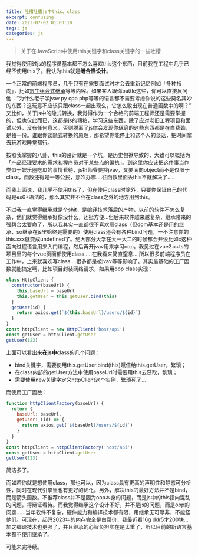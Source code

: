 ```yaml
---
title: 吐槽吐槽js中this、class
excerpt: confusing
date: 2023-07-02 01:03:18
tags: js
categories: js
---
```

> 关于在JavaScript中使用this关键字和class关键字的一些吐槽

我觉得使用过js的程序员基本都不怎么喜欢this这个东西，目前我在工程中几乎已经不使用this了。我认为this就是**缝合怪设计**。

一个正常的前端程序员，几乎只有在需要面试时才会去重新记忆例如「多种指向」，比如[寄生组合式继承](https://co2color.netlify.app/2023/03/09/js_inherit/)等等内容。如果某人跟你battle这些，你可以直接反问他：“为什么老子学jvav py cpp php等等的语言都不需要考虑你说的这些莫名其妙的东西？这玩意不应该只跟class一起出现么，它怎么敢出现在普通函数中的啊？”
又比如，关于js中的隐式转换，我觉得作为一个合格的前端工程师还是需要掌握的，但也仅此而已，这都是js的糟粕，学习这些东西，除了应对老旧工程项目和面试以外，没有任何意义。否则脱离了js你会发现你琢磨的这些东西都是在白费劲，是独一份。谁跟你谈隐式转换的原理，那希望你能停止和这个人的谈话，把时间拿去玩游戏睡觉都行。

按照我掌握的八卦，this的设计就是一个坑，是历史包袱导致的，大致可以概括为「产品经理要求的需求和程序员对于某些点的偏执」。到这里你应该把这件事当作类似于娱乐圈吃瓜的事情看待，js祖师爷要抄jvav，又要面向object而不是仅限于class，函数还得是一等公民，那咋办嘛....往函数里面丢this不就解决了.....

而我上面说，我几乎不使用this了，但在使用class时除外，只要你保证自己的代码是es6+语法的，那么其实并不会在class之外的地方用到this。

不过我一直觉得继承就是个shit，是编译技术落后的产物，以前的软件不怎么复杂，他们就觉得继承好像没什么，还挺方便...但后来软件越来越复杂，继承带来的强耦合太要命了，所以我其实一直都很不喜欢用class（但dom基本还是用的继承，so继承在js里始终是需要的）使用class还会有各种bind问题，一不注意你的this.xxx就变成undefined了。绝大部分大学在大一大二的时候都会开设比如c这种面向过程语言用来入门编程，然后再开jvav用来学习oop。我见过在vue2.x+ts的项目里的每个vue页面都使用class.....在我看来简直窒息....所以很多前端程序员在工作中，上来就喜欢写class....很多都是被jvav等等影响了。其实最基础的工厂函数就能搞定啊，比如项目封装网络请求，如果用oop class实现：
``` js
class HttpClient {
  constructor(baseUrl) {
    this.baseUrl = baseUrl
    this.getUser = this.getUser.bind(this)
  }
  getUser(id) {
    return axios.get(`${this.baseUrl}/users/${id}`)
  }
}
const httpClient = new HttpClient('host/api')
const getUser = httpClient.getUser
getUser(123)

```
上面可以看出来**在js中**class的几个问题：
- bind关键字，需要使用this.getUser.bind(this)赋值给this.getUser，繁琐；
- 在class内部的getUser方法中使用baseUrl时需要用this去获取，繁琐；
- 需要使用new关键字定义httpClient这个实例，繁琐死了...

而使用工厂函数：
``` js
function httpClientFactory(baseUrl) {
  return {
    baseUrl: baseUrl,
    getUser: (id) => {
      return axios.get(`${baseUrl}/users/${id}`)
    }
  }
}
const httpClient = httpClientFactory('host/api')
const getUser = httpClient.getUser
getUser(123)
```
简洁多了。

而如若你就是想使用class，那也可以，因为class具有更高的声明性和静态可分析性，同时在现代引擎里也有更好的优化。另外，解决this的最好方法并不是bind，而是箭头函数。不推荐class并不是因为oop本身的问题，而是js中的this指向混乱的问题，得辩证看待。而我觉得继承这个设计不好，并不是js的问题，而是oop的问题......当年软件不复杂，硬件能力和编译技术都有限，用继承无可厚非，不能怪他们。可现在，起码2023年的内存完全是白菜价，我最近看16g ddr5才200块...加之编译技术也更强了，并且继承的心智负担实在是太重了，所以目前的新语言基本都不使用继承了。

可能未完待续。




